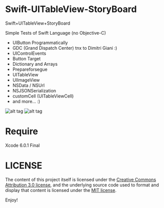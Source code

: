 Swift-UITableView-StoryBoard
============================

Swift+UITableView+StoryBoard

Simple Tests of Swift Language (no Objective-C)

+ UIButton Programmatically
+ GDC (Grand Dispatch Center) tnx to Dimitri Giani :)
+ UIControlEvents
+ Button Target
+ Dictionary and Arrays
+ Prepareforsegue
+ UITableView
+ UIImageView
+ NSData / NSUrl
+ NSJSONSerialization
+ customCell (UITableViewCell)
+ and more... :)


![alt tag](http://www.radicadesign.com/swift_screen1.png)
![alt tag](http://www.radicadesign.com/swift_screen2.png)

<h1>Require</h1>
Xcode 6.0.1 Final

<h1>LICENSE</h1>
The content of this project itself is licensed under the
<a href="http://creativecommons.org/licenses/by/3.0/us/deed.en_US">Creative Commons Attribution 3.0 license</a>,
and the underlying source code used to format and display that content
is licensed under the <a href="http://opensource.org/licenses/mit-license.php">MIT license</a>.

Enjoy!
